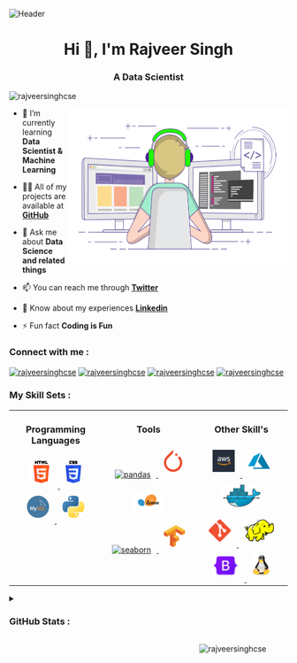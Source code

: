 ![Header](https://github.com/rajveersinghcse/rajveersinghcse/blob/master/img/banner.jpg)
<h1 align="center">Hi 👋, I'm Rajveer Singh</h1>
<h3 align="center">A Data Scientist</h3>

<p align="left"> <img src="https://komarev.com/ghpvc/?username=rajveersinghcse&label=Profile%20views&color=0e75b6&style=flat" alt="rajveersinghcse" /></p>
<o><img align="right"  height="280" width="400" src="https://github.com/rajveersinghcse/rajveersinghcse/blob/master/img/coder.gif" alt="coder"></p>

- 🌱 I’m currently learning **Data Scientist & Machine Learning**

- 👨‍💻 All of my projects are available at **[GitHub]**

- 💬 Ask me about **Data Science and related things**

- 📫 You can reach me through **[Twitter]**

- 📄 Know about my experiences **[Linkedin]**

- ⚡ Fun fact **Coding is Fun**

<h3 align="left">Connect with me :</h3>
<p align="left"><a href="https://twitter.com/itsdevilshot" target="blank"><img align="center" src="https://raw.githubusercontent.com/rahuldkjain/github-profile-readme-generator/master/src/images/icons/Social/twitter.svg" alt="rajveersinghcse" height="40" width="40" /></a> <a href="https://linkedin.com/in/rajveersinghcse" target="blank"><img align="center" src="https://raw.githubusercontent.com/rahuldkjain/github-profile-readme-generator/master/src/images/icons/Social/linked-in-alt.svg" alt="rajveersinghcse" height="40" width="40" /></a> <a href="https://kaggle.com/rajveersinghcse" target="blank"><img align="center" src="https://raw.githubusercontent.com/rahuldkjain/github-profile-readme-generator/master/src/images/icons/Social/kaggle.svg" alt="rajveersinghcse" height="40" width="40" /></a> <a href="https://www.hackerrank.com/rajveersinghcse" target="blank"><img align="center" src="https://raw.githubusercontent.com/rahuldkjain/github-profile-readme-generator/master/src/images/icons/Social/hackerrank.svg" alt="rajveersinghcse" height="40" width="40" /></a> </p>


<h3>My Skill Sets :</h3>
<table><tr><td valign="top" width="33%">


<h3 align="center">Programming Languages</h3>  
<div align="center">  
<a href="https://www.w3.org/html/" target="_blank" > <img style="margin: 10px" src="https://github.com/rajveersinghcse/rajveersinghcse/blob/master/img/html.png" alt="html5" height="40" /> </a>
<a href="https://www.w3schools.com/css/" target="_blank" > <img style="margin: 10px" src="https://github.com/rajveersinghcse/rajveersinghcse/blob/master/img/css.png" alt="css3" height="40" /> </a> 
 <a href="https://www.mysql.com/" target="_blank" > <img style="margin: 10px" src="https://github.com/rajveersinghcse/rajveersinghcse/blob/master/img/mysql.png" alt="mysql" height="40" /> </a>
<a href="https://www.python.org" target="_blank" > <img style="margin: 10px" src="https://github.com/rajveersinghcse/rajveersinghcse/blob/master/img/python.png" alt="python" height="40" /> </a>  
</div>

</td><td valign="top" width="33%">

<h3 align="center">Tools</h3>
<div align="center">  
<a href="https://pandas.pydata.org/" target="_blank" > <img style="margin: 10px" src="https://github.com/rajveersinghcse/rajveersinghcse/blob/master/img/panda.png" alt="pandas" height="40" /> </a> 
<a href="https://pytorch.org/" target="_blank" > <img style="margin: 10px" src="https://github.com/rajveersinghcse/rajveersinghcse/blob/master/img/pytorch.png" alt="pytorch" height="40" /> </a>
<a href="https://scikit-learn.org/" target="_blank" > <img style="margin: 10px" src="https://github.com/rajveersinghcse/rajveersinghcse/blob/master/img/scikitlearn.png" alt="scikit_learn" height="40" /> </a> 
<a href="https://matplotlib.org/" target="_blank" > <img style="margin: 10px" src="https://github.com/rajveersinghcse/rajveersinghcse/blob/master/img/matplotlib.png" alt="seaborn" height="40" /> </a> 
<a href="https://www.tensorflow.org" target="_blank" > <img style="margin: 10px" src="https://github.com/rajveersinghcse/rajveersinghcse/blob/master/img/tensorflow.png" alt="tensorflow" height="40" /> </a> </div>

</td><td valign="top" width="33%">



<h3 align="center">Other Skill's</h3>
<div align="center">  
<a href="https://aws.amazon.com" target="_blank" > <img style="margin: 10px" src="https://github.com/rajveersinghcse/rajveersinghcse/blob/master/img/aws.png" alt="aws" height="40" /> </a> 
<a href="https://azure.microsoft.com/en-in/" target="_blank" > <img style="margin: 10px" src="https://github.com/rajveersinghcse/rajveersinghcse/blob/master/img/azure.png" alt="azure" height="40" /> </a> 
<a href="https://www.docker.com/" target="_blank" > <img style="margin: 10px" src="https://github.com/rajveersinghcse/rajveersinghcse/blob/master/img/docker.png" alt="docker" height="40" /> </a> 
<a href="https://git-scm.com/" target="_blank" > <img style="margin: 10px" src="https://github.com/rajveersinghcse/rajveersinghcse/blob/master/img/git.png" alt="git" height="40" /> </a> 
<a href="https://hadoop.apache.org/" target="_blank" > <img style="margin: 10px" src="https://github.com/rajveersinghcse/rajveersinghcse/blob/master/img/hadoop.png" alt="hadoop" height="40" /> </a>
<a href="https://getbootstrap.com" target="_blank" > <img style="margin: 10px" src="https://github.com/rajveersinghcse/rajveersinghcse/blob/master/img/bootstrap.png" alt="bootstrap" height="40" /> </a>
<a href="https://www.linux.org/" target="_blank" > <img style="margin: 10px" src="https://github.com/rajveersinghcse/rajveersinghcse/blob/master/img/linux.png" alt="linux" height="40" /> </a>
</div>

</td></tr></table>     

<details>
  <summary><h3>GitHub Stats :</h3></summary>
  <img align="left" width="49%" src="https://github-readme-stats.vercel.app/api?username=rajveersinghcse&show_icons=true&locale=en&theme=github_dark" alt="rajveersinghcse" />
 <img align="center" width="48%" src="https://github-readme-stats.vercel.app/api/top-langs/?username=rajveersinghcse&layout=compact&theme=github_dark" alt="rajveersinghcse" />
</details>

<p><a href="https://www.buymeacoffee.com/rajveersinghcse"> <img align="right" src="https://cdn.buymeacoffee.com/buttons/v2/default-yellow.png" height="40" width="160" alt="rajveersinghcse" /></a></p><br>

[GitHub]: https://github.com/rajveersinghcse?tab=repositories
[Linkedin]: https://www.linkedin.com/in/rajveersinghcse/
[Twitter]: https://twitter.com/itsdevilshot
